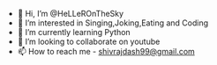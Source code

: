 - 👋 Hi, I’m @HeLLeROnTheSky
- 👀 I’m interested in Singing,Joking,Eating and Coding
- 🌱 I’m currently learning Python
- 💞️ I’m looking to collaborate on youtube
- 📫 How to reach me - shivrajdash99@gmail.com

<!---
HeLLeROnTheSky/HeLLeROnTheSky is a ✨ special ✨ repository because its `README.md` (this file) appears on your GitHub profile.
You can click the Preview link to take a look at your changes.
--->
